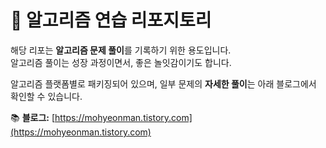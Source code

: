 # 🧩 알고리즘 연습 리포지토리

해당 리포는 **알고리즘 문제 풀이**를 기록하기 위한 용도입니다.  
알고리즘 풀이는 성장 과정이면서, 좋은 놀잇감이기도 합니다.

알고리즘 플랫폼별로 패키징되어 있으며, 일부 문제의 **자세한 풀이**는 아래 블로그에서 확인할 수 있습니다.

📚 **블로그:** [https://mohyeonman.tistory.com](https://mohyeonman.tistory.com)

